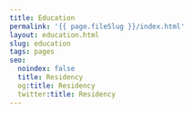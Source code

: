 ```yaml
---
title: Education
permalink: '{{ page.fileSlug }}/index.html'
layout: education.html
slug: education
tags: pages
seo:
  noindex: false
  title: Residency
  og:title: Residency
  twitter:title: Residency
---
```



